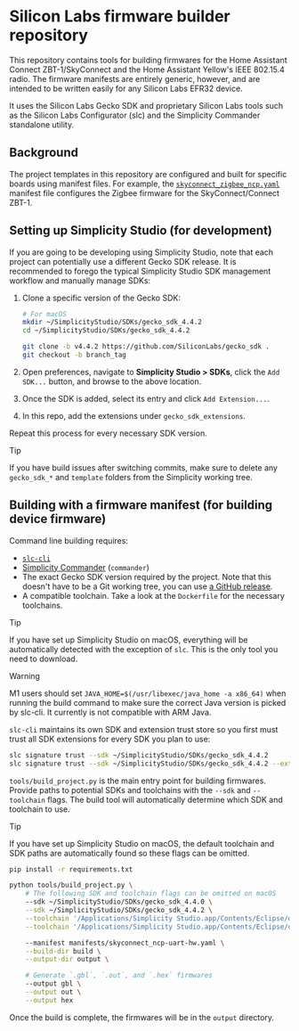 # Silicon Labs firmware builder repository
This repository contains tools for building firmwares for the Home Assistant Connect
ZBT-1/SkyConnect and the Home Assistant Yellow's IEEE 802.15.4 radio. The firmware
manifests are entirely generic, however, and are intended to be written easily for any
Silicon Labs EFR32 device.

It uses the Silicon Labs Gecko SDK and proprietary Silicon Labs tools such as the
Silicon Labs Configurator (slc) and the Simplicity Commander standalone utility.

## Background
The project templates in this repository are configured and built for specific boards
using manifest files. For example, the [`skyconnect_zigbee_ncp.yaml`](https://github.com/NabuCasa/silabs-firmware-builder/blob/main/manifests/nabucasa/skyconnect_zigbee_ncp.yaml)
manifest file configures the Zigbee firmware for the SkyConnect/Connect ZBT-1.

## Setting up Simplicity Studio (for development)
If you are going to be developing using Simplicity Studio, note that each project can
potentially use a different Gecko SDK release. It is recommended to forego the typical
Simplicity Studio SDK management workflow and manually manage SDKs:

1. Clone a specific version of the Gecko SDK:
   ```bash
   # For macOS
   mkdir ~/SimplicityStudio/SDKs/gecko_sdk_4.4.2
   cd ~/SimplicityStudio/SDKs/gecko_sdk_4.4.2

   git clone -b v4.4.2 https://github.com/SiliconLabs/gecko_sdk .
   git checkout -b branch_tag
   ```

2. Open preferences, navigate to **Simplicity Studio > SDKs**, click the `Add SDK...` button, and browse to the above location.
3. Once the SDK is added, select its entry and click `Add Extension...`.
4. In this repo, add the extensions under `gecko_sdk_extensions`.

Repeat this process for every necessary SDK version.

> [!TIP]
> If you have build issues after switching commits, make sure to delete any
> `gecko_sdk_*` and `template` folders from the Simplicity working tree.

## Building with a firmware manifest (for building device firmware)
Command line building requires:
- [`slc-cli`](https://docs.silabs.com/simplicity-studio-5-users-guide/latest/ss-5-users-guide-tools-slc-cli/02-installation)
- [Simplicity Commander](https://www.silabs.com/developers/mcu-programming-options) (`commander`)
- The exact Gecko SDK version required by the project. Note that this doesn't have to be a Git working tree, you can use [a GitHub release](https://github.com/SiliconLabs/gecko_sdk/releases).
- A compatible toolchain. Take a look at the `Dockerfile` for the necessary toolchains.

> [!TIP]
> If you have set up Simplicity Studio on macOS, everything will be automatically
> detected with the exception of `slc`. This is the only tool you need to download.

> [!WARNING]
> M1 users should set `JAVA_HOME=$(/usr/libexec/java_home -a x86_64)` when running the
> build command to make sure the correct Java version is picked by slc-cli. It currently
> is not compatible with ARM Java.

`slc-cli` maintains its own SDK and extension trust store so you first must trust all
SDK extensions for every SDK you plan to use:

```bash
slc signature trust --sdk ~/SimplicityStudio/SDKs/gecko_sdk_4.4.2
slc signature trust --sdk ~/SimplicityStudio/SDKs/gecko_sdk_4.4.2 --extension-path ~/SimplicityStudio/SDKs/gecko_sdk_4.4.2/extension/nc_efr32_watchdog_extension
```

`tools/build_project.py` is the main entry point for building firmwares. Provide paths
to potential SDKs and toolchains with the `--sdk` and `--toolchain` flags. The build
tool will automatically determine which SDK and toolchain to use.

> [!TIP]
> If you have set up Simplicity Studio on macOS, the default toolchain and SDK paths are
> automatically found so these flags can be omitted.

```bash
pip install -r requirements.txt

python tools/build_project.py \
    # The following SDK and toolchain flags can be omitted on macOS
    --sdk ~/SimplicityStudio/SDKs/gecko_sdk_4.4.0 \
    --sdk ~/SimplicityStudio/SDKs/gecko_sdk_4.4.2 \
    --toolchain '/Applications/Simplicity Studio.app/Contents/Eclipse/developer/toolchains/gnu_arm/10.3_2021.10' \
    --toolchain '/Applications/Simplicity Studio.app/Contents/Eclipse/developer/toolchains/gnu_arm/12.2.rel1_2023.7' \

    --manifest manifests/skyconnect_ncp-uart-hw.yaml \
    --build-dir build \
    --output-dir output \

    # Generate `.gbl`, `.out`, and `.hex` firmwares
    --output gbl \
    --output out \
    --output hex
```

Once the build is complete, the firmwares will be in the `output` directory.
